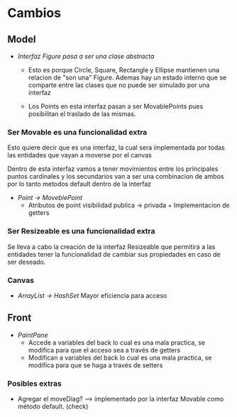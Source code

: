 # Cambios

## Model

- *Interfaz Figure pasa a ser una clase abstracta*
    + Esto es porque Circle, Square, Rectangle y Ellipse mantienen una relacion de "son una" Figure. Ademas hay un estado interno que se comparte entre las clases que no puede ser simulado por una interfaz

    + Los Points en esta interfaz pasan a ser MovablePoints pues posibilitan el traslado de las mismas.

### Ser Movable es una funcionalidad extra
Esto quiere decir que es una interfaz, la cual sera implementada por todas las entidades que vayan a moverse por el canvas

Dentro de esta interfaz vamos a tener movimientos entre los principales puntos cardinales y los secundarios van a ser una combinacion de ambos por lo tanto metodos default dentro de la interfaz

- *Point -> MoveblePoint*
    + Atributos de point visibilidad publica -> privada + Implementacion de getters

### Ser Resizeable es una funcionalidad extra
Se lleva a cabo la creación de la interfaz Resizeable que permitirá a las entidades tener la funcionalidad de cambiar sus propiedades en caso de ser deseado.


### Canvas
- *ArrayList -> HashSet*
    Mayor eficiencia para acceso

## Front

- *PaintPane*
    + Accede a variables del back lo cual es una mala practica, se modifica para que el acceso sea a través de getters
    + Modifican a variables del back lo cual es una mala practica, se modifica para que se haga a través de setters


### Posibles extras

- Agregar el moveDiag?  --> implementado por la interfaz Movable como método default. (check)



